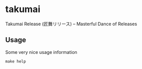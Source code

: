 # takumai

Takumai Release (匠舞リリース) – Masterful Dance of Releases

## Usage

Some very nice usage information

```shell
make help
```